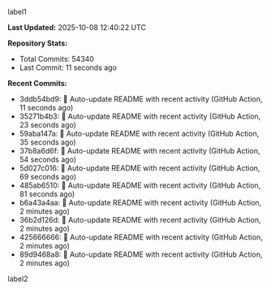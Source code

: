 
label1 
<!-- ACTIVITY_START -->
**Last Updated:** 2025-10-08 12:40:22 UTC

**Repository Stats:**
- Total Commits: 54340
- Last Commit: 11 seconds ago

**Recent Commits:**
- 3ddb54bd9: 🤖 Auto-update README with recent activity (GitHub Action, 11 seconds ago)
- 35271b4b3: 🤖 Auto-update README with recent activity (GitHub Action, 23 seconds ago)
- 59aba147a: 🤖 Auto-update README with recent activity (GitHub Action, 35 seconds ago)
- 37b8a6d6f: 🤖 Auto-update README with recent activity (GitHub Action, 54 seconds ago)
- 5d027c016: 🤖 Auto-update README with recent activity (GitHub Action, 69 seconds ago)
- 485ab6510: 🤖 Auto-update README with recent activity (GitHub Action, 81 seconds ago)
- b6a43a4aa: 🤖 Auto-update README with recent activity (GitHub Action, 2 minutes ago)
- 36b2d126d: 🤖 Auto-update README with recent activity (GitHub Action, 2 minutes ago)
- 425666666: 🤖 Auto-update README with recent activity (GitHub Action, 2 minutes ago)
- 89d9468a8: 🤖 Auto-update README with recent activity (GitHub Action, 2 minutes ago)
<!-- ACTIVITY_END -->

label2

